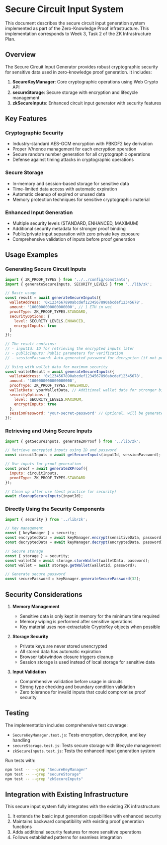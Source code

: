 # Secure Circuit Input System

This document describes the secure circuit input generation system implemented as part of the Zero-Knowledge Proof infrastructure. This implementation corresponds to Week 3, Task 2 of the ZK Infrastructure Plan.

## Overview

The Secure Circuit Input Generator provides robust cryptographic security for sensitive data used in zero-knowledge proof generation. It includes:

1. **SecureKeyManager**: Core cryptographic operations using Web Crypto API
2. **secureStorage**: Secure storage with encryption and lifecycle management
3. **zkSecureInputs**: Enhanced circuit input generator with security features

## Key Features

### Cryptographic Security
- Industry-standard AES-GCM encryption with PBKDF2 key derivation
- Proper IV/nonce management for each encryption operation
- Secure random number generation for all cryptographic operations
- Defense against timing attacks in cryptographic operations

### Secure Storage
- In-memory and session-based storage for sensitive data
- Time-limited data access with automatic expiration
- Automatic cleanup of expired or unused data
- Memory protection techniques for sensitive cryptographic material

### Enhanced Input Generation
- Multiple security levels (STANDARD, ENHANCED, MAXIMUM)
- Additional security metadata for stronger proof binding
- Public/private input separation with zero private key exposure
- Comprehensive validation of inputs before proof generation

## Usage Examples

### Generating Secure Circuit Inputs

```javascript
import { ZK_PROOF_TYPES } from '../../config/constants';
import { generateSecureInputs, SECURITY_LEVELS } from '../lib/zk';

// Basic usage
const result = await generateSecureInputs({
  walletAddress: '0x1234567890abcdef1234567890abcdef12345678',
  amount: '1000000000000000000', // 1 ETH in wei
  proofType: ZK_PROOF_TYPES.STANDARD,
  securityOptions: {
    level: SECURITY_LEVELS.ENHANCED,
    encryptInputs: true
  }
});

// The result contains:
// - inputId: ID for retrieving the encrypted inputs later
// - publicInputs: Public parameters for verification
// - sessionPassword: Auto-generated password for decryption (if not provided)

// Using with wallet data for maximum security
const walletResult = await generateSecureInputs({
  walletAddress: '0x1234567890abcdef1234567890abcdef12345678',
  amount: '1000000000000000000',
  proofType: ZK_PROOF_TYPES.THRESHOLD,
  walletData: yourWalletData, // Additional wallet data for stronger binding
  securityOptions: {
    level: SECURITY_LEVELS.MAXIMUM,
    encryptInputs: true
  },
  sessionPassword: 'your-secret-password' // Optional, will be generated if not provided
});
```

### Retrieving and Using Secure Inputs

```javascript
import { getSecureInputs, generateZKProof } from '../lib/zk';

// Retrieve encrypted inputs using ID and password
const circuitInputs = await getSecureInputs(inputId, sessionPassword);

// Use inputs for proof generation
const proof = await generateZKProof({
  inputs: circuitInputs,
  proofType: ZK_PROOF_TYPES.STANDARD
});

// Clean up after use (best practice for security)
await cleanupSecureInputs(inputId);
```

### Directly Using the Security Components

```javascript
import { security } from '../lib/zk';

// Key management
const { keyManager } = security;
const encryptedData = await keyManager.encrypt(sensitiveData, password);
const decryptedData = await keyManager.decrypt(encryptedData, password);

// Secure storage
const { storage } = security;
const walletId = await storage.storeWallet(walletData, password);
const wallet = await storage.getWallet(walletId, password);

// Generate secure password
const securePassword = keyManager.generateSecurePassword(32);
```

## Security Considerations

1. **Memory Management**
   - Sensitive data is only kept in memory for the minimum time required
   - Memory wiping is performed after sensitive operations
   - Key material uses non-extractable CryptoKey objects when possible

2. **Storage Security**
   - Private keys are never stored unencrypted
   - All stored data has automatic expiration
   - Browser tab/window closure triggers cleanup
   - Session storage is used instead of local storage for sensitive data

3. **Input Validation**
   - Comprehensive validation before usage in circuits
   - Strong type checking and boundary condition validation
   - Zero tolerance for invalid inputs that could compromise proof security

## Testing

The implementation includes comprehensive test coverage:

- `SecureKeyManager.test.js`: Tests encryption, decryption, and key handling
- `secureStorage.test.js`: Tests secure storage with lifecycle management
- `zkSecureInputs.test.js`: Tests the enhanced input generation system

Run tests with:

```bash
npm test -- --grep "SecureKeyManager"
npm test -- --grep "secureStorage"
npm test -- --grep "zkSecureInputs"
```

## Integration with Existing Infrastructure

This secure input system fully integrates with the existing ZK infrastructure:

1. It extends the basic input generation capabilities with enhanced security
2. Maintains backward compatibility with existing proof generation functions
3. Adds additional security features for more sensitive operations
4. Follows established patterns for seamless integration